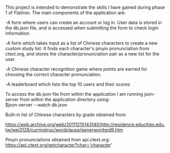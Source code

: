 This project is intended to demonstrate the skills I have gained during phase 1 of Flatiron. The main components of the application are:  

  -A form where users can create an account or log in. User data is stored in the db.json file, and is accessed when submitting the form to check login information.  

  -A form which takes input as a list of Chinese characters to create a new custom study list. It finds each character's pinyin pronunciation from ctext.org, and stores the character/pronunciation pair as a new list for the user.     

  -A Chinese character recognition game where points are earned for choosing the correct character pronunciation.

  -A leaderboard which lists the top 10 users and their scores  

  To access the db.json file from within the application I am running json-server from within the application directory using:  
  $json-server --watch db.json
  

Built-in list of Chinese characters by grade obtained from:  

  https://web.archive.org/web/20111215143140/http://residence.educities.edu.tw/wei3128/currinstruc/wordclause/generwordgrd9.htm

Pinyin pronunciations obtained from api.ctext.org:  
https://api.ctext.org/getcharacter?char='character'